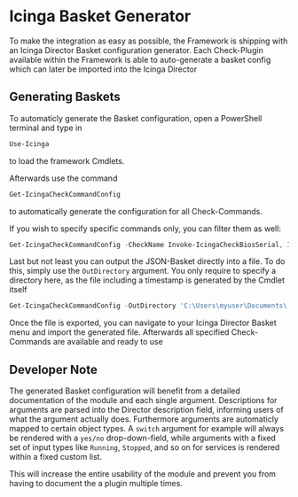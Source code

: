 Icinga Basket Generator
===

To make the integration as easy as possible, the Framework is shipping with an Icinga Director Basket configuration generator. Each Check-Plugin available within the Framework is able to auto-generate a basket config which can later be imported into the Icinga Director

Generating Baskets
---

To automaticly generate the Basket configuration, open a PowerShell terminal and type in

```powershell
Use-Icinga
```

to load the framework Cmdlets.

Afterwards use the command

```powershell
Get-IcingaCheckCommandConfig
```

to automatically generate the configuration for all Check-Commands.

If you wish to specify specific commands only, you can filter them as well:

```powershell
Get-IcingaCheckCommandConfig -CheckName Invoke-IcingaCheckBiosSerial, Invoke-IcingaCheckCPU
```

Last but not least you can output the JSON-Basket directly into a file. To do this, simply use the `OutDirectory` argument. You only require to specify a directory here, as the file including a timestamp is generated by the Cmdlet itself

```powershell
Get-IcingaCheckCommandConfig -OutDirectory 'C:\Users\myuser\Documents\
```

Once the file is exported, you can navigate to your Icinga Director Basket menu and import the generated file. Afterwards all specified Check-Commands are available and ready to use

Developer Note
---

The generated Basket configuration will benefit from a detailed documentation of the module and each single argument. Descriptions for arguments are parsed into the Director description field, informing users of what the argument actually does. Furthermore arguments are automaticly mapped to certain object types. A `switch` argument for example will always be rendered with a `yes/no` drop-down-field, while arguments with a fixed set of input types like `Running`,  `Stopped`, and so on for services is rendered within a fixed custom list.

This will increase the entire usability of the module and prevent you from having to document the a plugin multiple times.
